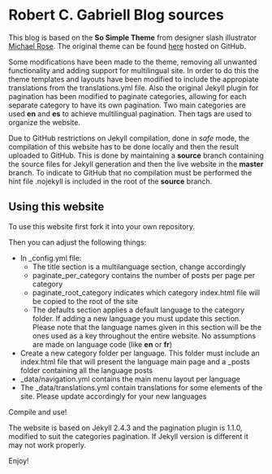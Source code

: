 # Robert C. Gabriell Blog sources

This blog is based on the **So Simple Theme** from designer slash illustrator [Michael Rose](http://mademistakes.com). The original theme
can be found [here](http://mmistakes.github.io/so-simple-theme/) hosted on GitHub.

Some modifications have been made to the theme, removing all unwanted functionality and adding support for multilingual
site. In order to do this the theme templates and layouts have been modified to include the appropiate translations
from the translations.yml file. Also the original Jekyll plugin for pagination has been modified to paginate categories,
allowing for each separate category to have its own pagination. Two main categories are used **en** and **es** to achieve
multilingual pagination. Then tags are used to organize the website.

Due to GitHub restrictions on Jekyll compilation, done in *safe* mode, the compilation of this website has to be done
locally and then the result uploaded to GitHub. This is done by maintaining a **source** branch containing the source
files for Jekyll generation and then the live website in the **master** branch. To indicate to GitHub that no
compilation must be performed the hint file .nojekyll is included in the root of the **source** branch.

## Using this website

To use this website first fork it into your own repository.

Then you can adjust the following things:

  * In \_config.yml file:
    * The title section is a multilanguage section, change accordingly
    * paginate_per_category contains the number of posts per page per category
    * paginate_root_category indicates which category index.html file will be copied to the root of the site
    * The defaults section applies a default language to the category folder. If adding a new language
      you must update this section. Please note that the language names given in this section will be the
      ones used as a key throughout the entire website. No assumptions are made on language code (like **en** or **fr**)
  * Create a new category folder per language. This folder must include an index.html file that will
    present the language main page and a \_posts folder containing all the language posts
  * \_data/navigation.yml contains the main menu layout per language
  * The \_data/translations.yml contain translations for some elements of the site. Please update accordingly for
    your new languages
    
Compile and use!

The website is based on Jekyll 2.4.3 and the pagination plugin is 1.1.0, modified to suit the categories
pagination. If Jekyll version is different it may not work properly.

Enjoy!

